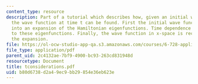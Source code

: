 ```yaml
---
content_type: resource
description: Part of a tutorial which describes how, given an initial wave function,
  the wave function at time t can be found. First the initial wave function is decomposed
  into an expansion of the Hamiltonian eigenfunctions. Time dependence is then applied
  to these eigenfunctions. Finally, the wave function in x-space is recreated from
  the expansion.
file: https://ol-ocw-studio-app-qa.s3.amazonaws.com/courses/6-728-applied-quantum-and-statistical-physics-fall-2006/b80d6738d2a49ec9bb29854e36eb623e_tconsiderations.pdf
file_type: application/pdf
parent_uid: 2c4132ae-7bf9-4900-bc93-263cd831948d
resourcetype: Document
title: tconsiderations.pdf
uid: b80d6738-d2a4-9ec9-bb29-854e36eb623e
---
```

